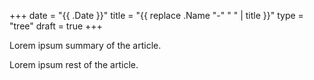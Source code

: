 +++
date = "{{ .Date }}"
title = "{{ replace .Name "-" " " | title }}"
type = "tree"
draft = true
+++

Lorem ipsum summary of the article.

<!--more-->

Lorem ipsum rest of the article.
